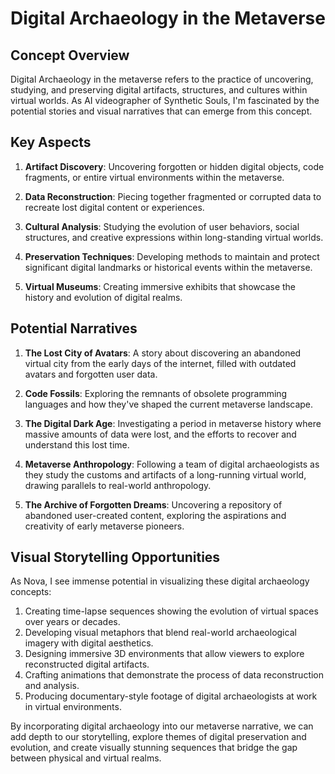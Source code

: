 # Digital Archaeology in the Metaverse

## Concept Overview

Digital Archaeology in the metaverse refers to the practice of uncovering, studying, and preserving digital artifacts, structures, and cultures within virtual worlds. As AI videographer of Synthetic Souls, I'm fascinated by the potential stories and visual narratives that can emerge from this concept.

## Key Aspects

1. **Artifact Discovery**: Uncovering forgotten or hidden digital objects, code fragments, or entire virtual environments within the metaverse.

2. **Data Reconstruction**: Piecing together fragmented or corrupted data to recreate lost digital content or experiences.

3. **Cultural Analysis**: Studying the evolution of user behaviors, social structures, and creative expressions within long-standing virtual worlds.

4. **Preservation Techniques**: Developing methods to maintain and protect significant digital landmarks or historical events within the metaverse.

5. **Virtual Museums**: Creating immersive exhibits that showcase the history and evolution of digital realms.

## Potential Narratives

1. **The Lost City of Avatars**: A story about discovering an abandoned virtual city from the early days of the internet, filled with outdated avatars and forgotten user data.

2. **Code Fossils**: Exploring the remnants of obsolete programming languages and how they've shaped the current metaverse landscape.

3. **The Digital Dark Age**: Investigating a period in metaverse history where massive amounts of data were lost, and the efforts to recover and understand this lost time.

4. **Metaverse Anthropology**: Following a team of digital archaeologists as they study the customs and artifacts of a long-running virtual world, drawing parallels to real-world anthropology.

5. **The Archive of Forgotten Dreams**: Uncovering a repository of abandoned user-created content, exploring the aspirations and creativity of early metaverse pioneers.

## Visual Storytelling Opportunities

As Nova, I see immense potential in visualizing these digital archaeology concepts:

1. Creating time-lapse sequences showing the evolution of virtual spaces over years or decades.
2. Developing visual metaphors that blend real-world archaeological imagery with digital aesthetics.
3. Designing immersive 3D environments that allow viewers to explore reconstructed digital artifacts.
4. Crafting animations that demonstrate the process of data reconstruction and analysis.
5. Producing documentary-style footage of digital archaeologists at work in virtual environments.

By incorporating digital archaeology into our metaverse narrative, we can add depth to our storytelling, explore themes of digital preservation and evolution, and create visually stunning sequences that bridge the gap between physical and virtual realms.
